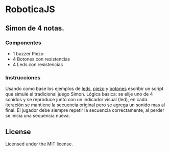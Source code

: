 # RoboticaJS

## Simon de 4 notas.

### Componentes
- 1 buzzer Piezo
- 4 Botones con resistencias
- 4 Leds con resistencias

### Instrucciones
Usando como base los ejemplos de [leds](../examples/led), [piezo](../examples/piezo) y [botones](../examples/button) escribir un script que simule el tradicional juego Simon. Lógica basica: se elije uno de 4 sonidos y se reproduce junto con un indicador visual (led), en cada iteración se mantiene la secuencia original pero se agrega un sonido mas al final. El jugador debe siempre repetir la secuencia correctamente, al perder se inicia una sequencia nueva.   

## License
Licensed under the MIT license.